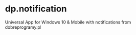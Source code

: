 # dp.notification
Universal App for Windows 10 &amp; Mobile with notifications from dobreprogramy.pl
